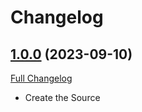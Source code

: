 
# Changelog

## [1.0.0](https://github.com/keerthana-bot/source/tree/1.0.0) (2023-09-10)

[Full Changelog](https://github.com/keerthana-bot/source/compare/v1.0.0...1.0.0)

- Create the Source